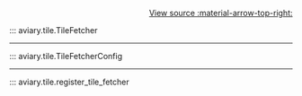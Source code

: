 <div style="text-align: right;" markdown>

[View source :material-arrow-top-right:][GitHub]

  [GitHub]: https://github.com/geospaitial-lab/aviary/blob/main/aviary/tile/tile_fetcher.py

</div>

::: aviary.tile.TileFetcher

---

::: aviary.tile.TileFetcherConfig

---

::: aviary.tile.register_tile_fetcher
